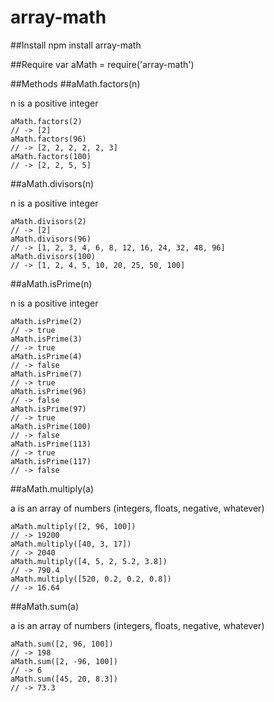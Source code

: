 array-math
==========

##Install
	npm install array-math
	
##Require
	var aMath = require('array-math')

##Methods
##aMath.factors(n)

n is a positive integer

	aMath.factors(2)
	// -> [2]
	aMath.factors(96)
	// -> [2, 2, 2, 2, 2, 3]
	aMath.factors(100)
	// -> [2, 2, 5, 5]

##aMath.divisors(n)

n is a positive integer

	aMath.divisors(2)
	// -> [2]
	aMath.divisors(96)
	// -> [1, 2, 3, 4, 6, 8, 12, 16, 24, 32, 48, 96]
	aMath.divisors(100)
	// -> [1, 2, 4, 5, 10, 20, 25, 50, 100]

##aMath.isPrime(n)

n is a positive integer

	aMath.isPrime(2)
	// -> true
	aMath.isPrime(3)
	// -> true
	aMath.isPrime(4)
	// -> false
	aMath.isPrime(7)
	// -> true
	aMath.isPrime(96)
	// -> false
	aMath.isPrime(97)
	// -> true
	aMath.isPrime(100)
	// -> false
	aMath.isPrime(113)
	// -> true
	aMath.isPrime(117)
	// -> false


##aMath.multiply(a)

a is an array of numbers (integers, floats, negative, whatever)

	aMath.multiply([2, 96, 100])
	// -> 19200
	aMath.multiply([40, 3, 17])
	// -> 2040
	aMath.multiply([4, 5, 2, 5.2, 3.8])
	// -> 790.4
	aMath.multiply([520, 0.2, 0.2, 0.8])
	// -> 16.64
	
##aMath.sum(a)

a is an array of numbers (integers, floats, negative, whatever)
	
	aMath.sum([2, 96, 100])
	// -> 198
	aMath.sum([2, -96, 100])
	// -> 6
	aMath.sum([45, 20, 8.3])
	// -> 73.3